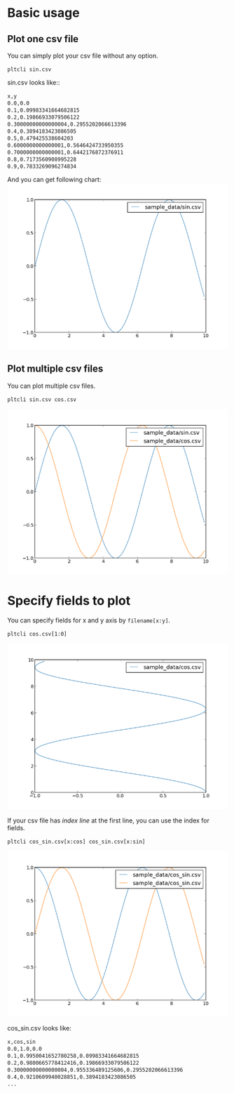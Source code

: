 Basic usage
===========

Plot one csv file
-----------------

You can simply plot your csv file without any option.
```
pltcli sin.csv
```

sin.csv looks like::
```csv
x,y
0.0,0.0
0.1,0.09983341664682815
0.2,0.19866933079506122
0.30000000000000004,0.2955202066613396
0.4,0.3894183423086505
0.5,0.479425538604203
0.6000000000000001,0.5646424733950355
0.7000000000000001,0.6442176872376911
0.8,0.7173560908995228
0.9,0.7833269096274834
```

And you can get following chart:
![sin](images/sin.png)


Plot multiple csv files
-----------------------
You can plot multiple csv files.
```
pltcli sin.csv cos.csv
```
![sin_cos](images/sin_cos.png)

Specify fields to plot
====================
You can specify fields for x and y axis by `filename[x:y]`.

```
pltcli cos.csv[1:0]
```
![inv_cos](images/inv_cos.png)

If your csv file has *index line* at the first line, you can use the index
for fields.

```
pltcli cos_sin.csv[x:cos] cos_sin.csv[x:sin]
```
![cos and sin from one file](images/cos_sin_from_one_file.png)

cos_sin.csv looks like:

```csv
x,cos,sin
0.0,1.0,0.0
0.1,0.9950041652780258,0.09983341664682815
0.2,0.9800665778412416,0.19866933079506122
0.30000000000000004,0.955336489125606,0.2955202066613396
0.4,0.9210609940028851,0.3894183423086505
...
```
